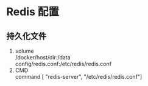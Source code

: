 # Redis 配置

## 持久化文件

1. volume  
/docker/host/dir:/data  
config/redis.conf:/etc/redis/redis.conf  
2. CMD  
command [ "redis-server", "/etc/redis/redis.conf"]